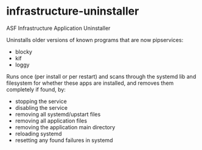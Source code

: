 # infrastructure-uninstaller
ASF Infrastructure Application Uninstaller

Uninstalls older versions of known programs that are now pipservices:

- blocky
- kif
- loggy

Runs once (per install or per restart) and scans through the systemd lib 
and filesystem for whether these apps are installed, and removes them 
completely if found, by:

- stopping the service
- disabling the service
- removing all systemd/upstart files
- removing all application files
- removing the application main directory
- reloading systemd
- resetting any found failures in systemd
